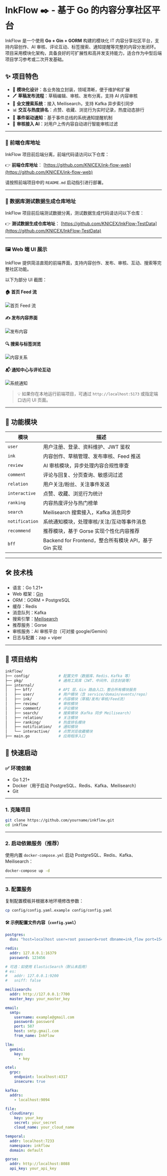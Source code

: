 



# InkFlow ✒️ - 基于 Go 的内容分享社区平台

InkFlow 是一个使用 **Go + Gin + GORM** 构建的模块化 IT 内容分享社区平台，支持内容创作、AI 审核、评论互动、标签搜索、通知提醒等完整的内容分发闭环。项目采用模块化架构，具备良好的可扩展性和高并发支持能力，适合作为中型后端项目学习参考或二次开发基础。

## ✨ 项目特色

- 🧱 **模块化设计**：各业务独立封装，领域清晰，便于维护和扩展
- 🖊️ **草稿发布流程**：草稿编辑、审核、发布分离，支持 AI 内容审核
- 🔎 **全文搜索系统**：接入 Meilisearch，支持 Kafka 异步索引同步
- 📊 **交互与热度排名**：点赞、收藏、浏览行为实时记录，热度动态排行
- 🔔 **事件驱动通知**：基于事件总线的系统通知提醒机制
- 🧠 **审核接入 AI**：对用户上传内容自动进行智能审核过滤

---
### 🔗 前端仓库地址

InkFlow 项目前后端分离，前端代码请访问以下仓库：

👉 **前端仓库地址**： [https://github.com/KNICEX/ink-flow-web](https://github.com/KNICEX/ink-flow-web)

请按照前端项目中的 `README.md` 启动指引进行部署。

---

### 🔗 数据库测试数据生成仓库地址

InkFlow 项目前后端测试数据分离，测试数据生成代码请访问以下仓库：

👉 **测试数据生成仓库地址**： [https://github.com/KNICEX/InkFlow-TestData](https://github.com/KNICEX/InkFlow-TestData)

---

### 🖼️ Web 端 UI 展示

InkFlow 提供简洁直观的前端界面，支持内容创作、发布、审核、互动、搜索等完整社区功能。

以下为部分 UI 截图：

#### 🏠 首页 Feed 流

![首页 Feed 流](./docs/images/home_feed.png)

#### ✍️ 发布内容界面

![发布内容](./docs/images/post_editor.png)

#### 🔍 搜索与标签浏览

![内容关系](./docs/images/content_relation.png)

#### 📬 通知中心与评论互动

![系统通知](./docs/images/notification_system.png)

> 💡 如果你在本地运行前端项目，可通过 `http://localhost:5173` 或指定端口访问 UI 页面。

---


## 🧩 功能模块

| 模块          | 描述                                                         |
|---------------|--------------------------------------------------------------|
| `user`        | 用户注册、登录、资料维护、JWT 鉴权                          |
| `ink`         | 内容创作、草稿管理、发布审核、Feed 推送                    |
| `review`      | AI 审核模块，异步处理内容合规性审查                         |
| `comment`     | 评论与回复、分页查询、敏感词过滤                             |
| `relation`    | 用户关注/粉丝、关注事件发送                                  |
| `interactive` | 点赞、收藏、浏览行为统计                                     |
| `ranking`     | 内容热度评分与热门榜单                                       |
| `search`      | Meilisearch 搜索接入，Kafka 消息同步                         |
| `notification`| 系统通知模块，处理审核/关注/互动等事件消息                 |
| `recommend`   | 推荐模块，基于 Gorse 实现个性化内容推荐                      |
| `bff`         | Backend for Frontend，整合所有模块 API，基于 Gin 实现       |


---

## 🛠️ 技术栈

- 语言：Go 1.21+
- Web 框架：[Gin](https://gin-gonic.com/)
- ORM：GORM + PostgreSQL
- 缓存：Redis
- 消息队列：Kafka
- 搜索引擎：[Meilisearch](https://www.meilisearch.com/)
- 推荐服务：Gorse
- 审核服务：AI 审核平台（可对接 google/Gemini）
- 日志与配置：zap + viper

---

## 🧾 项目结构

```bash
inkflow/
├── config/             # 配置文件（数据库、Redis、Kafka 等）
├── pkg/                # 通用工具库（JWT、中间件、日志封装等）
├── internal/
│   ├── bff/            # API 层，Gin 路由入口，整合所有模块服务
│   ├── user/           # 用户模块（含 service/domain/events/repo）
│   ├── ink/            # 内容模块（草稿/发布/审核/Feed流）
│   ├── review/         # 审核模块
│   ├── comment/        # 评论模块
│   ├── search/         # 搜索模块（Kafka 同步 Meilisearch）
│   ├── relation/       # 关注模块
│   ├── ranking/        # 热度排名模块
│   ├── notification/   # 通知模块
│   └── interactive/    # 点赞浏览收藏模块
├── main.go             # 应用程序入口
```

## 🚀 快速启动

### ✅ 环境依赖

- Go 1.21+
- Docker（用于启动 PostgreSQL、Redis、Kafka、Meilisearch）
- Git

---

### 1. 克隆项目

```bash
git clone https://github.com/yourname/inkflow.git
cd inkflow
```
---

### 2. 启动依赖服务（推荐）

使用内置 `docker-compose.yml` 启动 PostgreSQL、Redis、Kafka、Meilisearch：

```bash
docker-compose up -d
```
---

### 3. 配置服务

复制配置模板并根据本地环境修改参数：

```bash
cp config/config.yaml.example config/config.yaml
```
#### 🛠️ 示例配置文件内容（`config.yaml`）

```yaml
postgres:
  dsn: "host=localhost user=root password=root dbname=ink_flow port=15432"

redis:
  addr: 127.0.0.1:16379
  password: 123456

# 可选：如使用 ElasticSearch（默认未启用）
# es:
#   addr: 127.0.0.1:9200
#   sniff: false

meilisearch:
  addr: http://127.0.0.1:7700
  master_key: your_master_key

email:
  smtp:
    username: example@gmail.com
    password: password
    port: 587
    host: smtp.gmail.com
    from_name: InkFlow

llm:
  gemini:
    key:
      - key

otel:
  grpc:
    endpoint: localhost:4317
    insecure: true

kafka:
  addrs:
    - localhost:9094

file:
  cloudinary:
    key: your_key
    secret: your_secret
    cloud_name: your_cloud_name

temporal:
  addr: localhost:7233
  namespace: inkflow
  domain: default

gorse:
  addr: http://localhost:8088
  api_key: your_api_key

```



